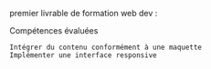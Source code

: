 premier livrable de formation web dev :

Compétences évaluées

    Intégrer du contenu conformément à une maquette
    Implémenter une interface responsive

